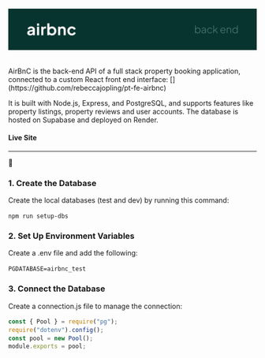 <p align="center">
  <img src="./assets/airbnc_banner_be.png" alt="airbnc banner" width="1000"/>
</p>

<br>
AirBnC is the back-end API of a full stack property booking application, connected to a custom React front end interface: [<link>](https://github.com/rebeccajopling/pt-fe-airbnc)

It is built with Node.js, Express, and PostgreSQL, and supports features like property listings, property reviews and user accounts. The database is hosted on Supabase and deployed on Render.
<br>

#### Live Site

---

🔗 [<link>](https://airbnc-ez73.onrender.com/)
<br>

### 1. Create the Database

Create the local databases (test and dev) by running this command:

`npm run setup-dbs`

### 2. Set Up Environment Variables

Create a .env file and add the following:

`PGDATABASE=airbnc_test`

### 3. Connect the Database

Create a connection.js file to manage the connection:

```js
const { Pool } = require("pg");
require("dotenv").config();
const pool = new Pool();
module.exports = pool;
```
